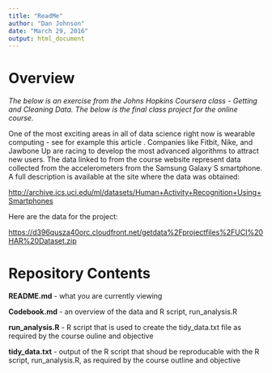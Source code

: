 ```yaml
---
title: "ReadMe"
author: "Dan Johnson"
date: "March 29, 2016"
output: html_document
---
```

# Overview
*The below is an exercise from the Johns Hopkins Coursera class - Getting and Cleaning Data.  The below is the final class project for the online course.*

One of the most exciting areas in all of data science right now is wearable computing - see for example this article . Companies like Fitbit, Nike, and Jawbone Up are racing to develop the most advanced algorithms to attract new users. The data linked to from the course website represent data collected from the accelerometers from the Samsung Galaxy S smartphone. A full description is available at the site where the data was obtained:

http://archive.ics.uci.edu/ml/datasets/Human+Activity+Recognition+Using+Smartphones 

Here are the data for the project:

https://d396qusza40orc.cloudfront.net/getdata%2Fprojectfiles%2FUCI%20HAR%20Dataset.zip 

# Repository Contents

**README.md** - what you are currently viewing

**Codebook.md** - an overview of the data and R script, run_analysis.R

**run_analysis.R** - R script that is used to create the tidy_data.txt file as required by the course ouline and objective

**tidy_data.txt** - output of the R script that shoud be reproducable with the R script, run_analysis.R, as required by the course outline and objective




